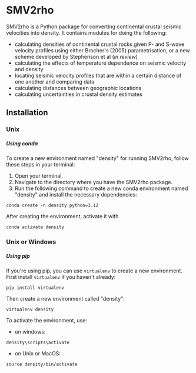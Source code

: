# SMV2rho

 SMV2rho is a Python package for converting continental crustal seismic velocities into density.
 It contains modules for doing the following:

 * calculating densities of continental crustal rocks given P- and S-wave velocity profiles using either Brocher's (2005) parametrisation, or a new scheme developed by Stephenson et al (_in review_)
 * calculating the effects of temperature dependence on seismic velocity and density
 * locating seismic velocity profiles that are within a certain distance of one another and comparing data
 * calculating distances between geographic locations
 * calculating uncertainties in crustal density estimates


## Installation

### Unix

##### Using conda

To create a new environment named "density" for running SMV2rho, follow these steps in your terminal:

1. Open your terminal.
2. Navigate to the directory where you have the SMV2rho package.
3. Run the following command to create a new conda environment named "density" and install the necessary dependencies:

```conda create -n density python=3.12```

After creating the environment, activate it with

```conda activate density```

### Unix or Windows

##### Using pip

If you're using pip, you can use `virtualenv` to create a new environment.  First install `virtualenv` if you haven't already:

```pip install virtualenv```

Then create a new environment called "density":

```virtualenv density```

To activate the environment, use:

* on windows:

```density\scripts\activate```

* on Unix or MacOS:

```source density/bin/activate```

